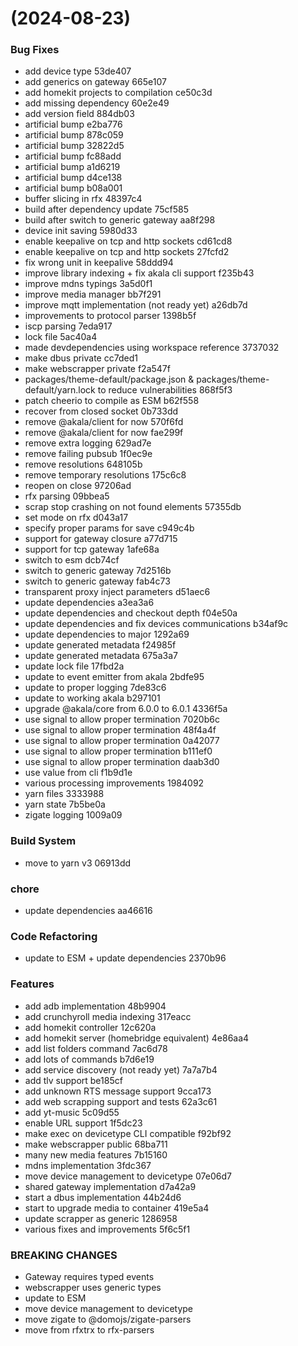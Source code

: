 #  (2024-08-23)


### Bug Fixes

* add device type 53de407
* add generics on gateway 665e107
* add homekit projects to compilation ce50c3d
* add missing dependency 60e2e49
* add version field 884db03
* artificial bump e2ba776
* artificial bump 878c059
* artificial bump 32822d5
* artificial bump fc88add
* artificial bump a1d6219
* artificial bump d4ce138
* artificial bump b08a001
* buffer slicing in rfx 48397c4
* build after dependency update 75cf585
* build after switch to generic gateway aa8f298
* device init saving 5980d33
* enable keepalive on tcp and http sockets cd61cd8
* enable keepalive on tcp and http sockets 27fcfd2
* fix wrong unit in keepalive 58ddd94
* improve library indexing + fix akala cli support f235b43
* improve mdns typings 3a5d0f1
* improve media manager bb7f291
* improve mqtt implementation (not ready yet) a26db7d
* improvements to protocol parser 1398b5f
* iscp parsing 7eda917
* lock file 5ac40a4
* made devdependencies using workspace reference 3737032
* make dbus private cc7ded1
* make webscrapper private f2a547f
* packages/theme-default/package.json & packages/theme-default/yarn.lock to reduce vulnerabilities 868f5f3
* patch cheerio to compile as ESM b62f558
* recover from closed socket 0b733dd
* remove @akala/client for now 570f6fd
* remove @akala/client for now fae299f
* remove extra logging 629ad7e
* remove failing pubsub 1f0ec9e
* remove resolutions 648105b
* remove temporary resolutions 175c6c8
* reopen on close 97206ad
* rfx parsing 09bbea5
* scrap stop crashing on not found elements 57355db
* set mode on rfx d043a17
* specify proper params for save c949c4b
* support for gateway closure a77d715
* support for tcp gateway 1afe68a
* switch to esm dcb74cf
* switch to generic gateway 7d2516b
* switch to generic gateway fab4c73
* transparent proxy inject parameters d51aec6
* update dependencies a3ea3a6
* update dependencies and checkout depth f04e50a
* update dependencies and fix devices communications b34af9c
* update dependencies to major 1292a69
* update generated metadata f24985f
* update generated metadata 675a3a7
* update lock file 17fbd2a
* update to event emitter from akala 2bdfe95
* update to proper logging 7de83c6
* update to working akala b297101
* upgrade @akala/core from 6.0.0 to 6.0.1 4336f5a
* use signal to allow proper termination 7020b6c
* use signal to allow proper termination 48f4a4f
* use signal to allow proper termination 0a42077
* use signal to allow proper termination b111ef0
* use signal to allow proper termination daab3d0
* use value from cli f1b9d1e
* various processing improvements 1984092
* yarn files 3333988
* yarn state 7b5be0a
* zigate logging 1009a09


### Build System

* move to yarn v3 06913dd


### chore

* update dependencies aa46616


### Code Refactoring

* update to ESM + update dependencies 2370b96


### Features

* add adb implementation 48b9904
* add crunchyroll media indexing 317eacc
* add homekit controller 12c620a
* add homekit server (homebridge equivalent) 4e86aa4
* add list folders command 7ac6d78
* add lots of commands b7d6e19
* add service discovery (not ready yet) 7a7a7b4
* add tlv support be185cf
* add unknown RTS message support 9cca173
* add web scrapping support and tests 62a3c61
* add yt-music 5c09d55
* enable URL support 1f5dc23
* make exec on devicetype CLI compatible f92bf92
* make webscrapper public 68ba711
* many new media features 7b15160
* mdns implementation 3fdc367
* move device management to devicetype 07e06d7
* shared gateway implementation d7a42a9
* start a dbus implementation 44b24d6
* start to upgrade media to container 419e5a4
* update scrapper as generic 1286958
* various fixes and improvements 5f6c5f1


### BREAKING CHANGES

* Gateway requires typed events
* webscrapper uses generic types
* update to ESM
* move device management to devicetype
* move zigate to @domojs/zigate-parsers
* move from rfxtrx to rfx-parsers



